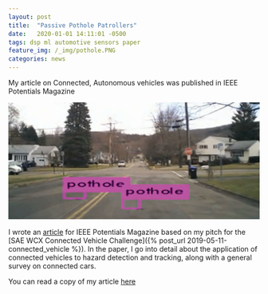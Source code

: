 ```yaml
---
layout: post
title:  "Passive Pothole Patrollers"
date:   2020-01-01 14:11:01 -0500
tags: dsp ml automotive sensors paper
feature_img: /_img/pothole.PNG
categories: news
---
```

My article on Connected, Autonomous vehicles was published in IEEE Potentials Magazine
<!-- excerpt-end -->

![Pothole](/_img/pothole.PNG)

I wrote an [article](https://ieeexplore.ieee.org/document/8943255) for IEEE Potentials Magazine based on my pitch for the [SAE WCX Connected Vehicle Challenge]({% post_url 2019-05-11-connected_vehicle %}). In the paper, I go into detail about the application of connected vehicles to hazard detection and tracking, along with a general survey on connected cars. 

You can read a copy of my article [here]( /_files/08943255.pdf)
